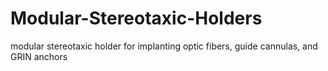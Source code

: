 # Modular-Stereotaxic-Holders
modular stereotaxic holder for implanting optic fibers, guide cannulas, and GRIN anchors
